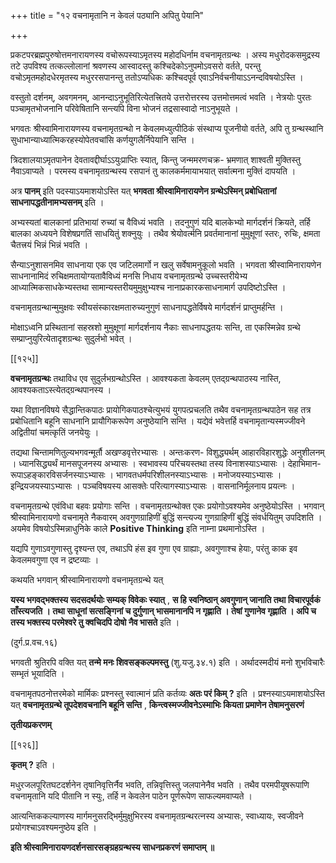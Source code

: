 +++
title = "१२ वचनामृतानि न केवलं पठ्यानि अपितु पेयानि"

+++

प्रकटपरब्रह्मपुरुषोत्तमनारायणस्य वचोरूपस्याऽमृतस्य महोदधिर्नाम वचनामृतग्रन्थः । अस्य मधुरोदकसमुद्रस्य तटे उपविश्य तत्कल्लोलानां श्रवणस्य आस्वादस्तु कश्चिदेकोऽनुपमोऽवसरो वर्तते, परन्तु वचोऽमृतमहोदधेरमृतस्य मधुररसपानन्तु ततोऽप्यधिकः कश्चिदपूर्व एवाऽनिर्वचनीयाऽऽनन्दविषयोऽस्ति ।

वस्तुतो दर्शनम्, अवगमनम्, आनन्दाऽनुभूतिरित्येतत्त्रितये उत्तरोत्तरस्य उत्तमोत्तमत्वं भवति । नेत्रयोः पुरतः पञ्चामृतभोजनानि परिवेषितानि सन्त्यपि विना भोजनं तद्रसास्वादो नाऽनुभूयते ।

भगवतः श्रीस्वामिनारायणस्य वचनामृतग्रन्थो न केवलमध्युत्पीठिकं संस्थाप्य पूजनीयो वर्तते, अपि तु ग्रन्थस्थानि सुधाभान्याध्यात्मिकरहस्योपेतवचांसि कर्णयुगलैर्निपेयानि सन्ति ।

त्रिदशालयाऽमृतपानेन देवतावद्दीर्घाऽऽयुःप्राप्तिः स्यात्, किन्तु जन्ममरणचक्र- भ्रमणात् शाश्वती मुक्तिस्तु नैवाऽवाप्यते । परमस्य वचनामृतग्रन्थस्य रसपानं तु कालकर्ममायाभयात् सर्वात्मना मुक्तिं दापयति ।

अत्र **पानम्** इति पदस्याऽयमाशयोऽस्ति यत् **भगवता श्रीस्वामिनारायणेन ग्रन्थेऽस्मिन् प्रबोधितानां साधनापद्धतीनामभ्यसनम्** इति ।

अभ्यस्यतां बालकानां प्रतिभायां रुच्यां च वैविध्यं भवति । तदनुगुणं यदि बालकेभ्यो मार्गदर्शनं क्रियते, तर्हि बालका अध्ययने विशेषप्रगतिं साधयितुं शक्नुयुः । तथैव श्रेयोवर्त्मनि प्रवर्तमानानां मुमुक्षूणां स्तरः, रुचिः, क्षमता चैतत्त्रयं भिन्नं भिन्नं भवति ।

सैन्याऽनुशासनमिव साधनाया एक एव जटिलमार्गो न खलु सर्वेषामनुकूलो भवति । भगवता श्रीस्वामिनारायणेन साधनानामिदं रुचिक्षमतायोग्यतावैविध्यं मनसि निधाय वचनामृतग्रन्थे उच्चस्तरीयेभ्य आध्यात्मिकसाधकेभ्यस्तथा सामान्यस्तरीयमुमुक्षुभ्यश्च नानाप्रकारकसाधनामार्ग उपदिष्टोऽस्ति ।

वचनामृतग्रन्थान्मुमुक्षवः स्वीयसंस्कारक्षमतारुच्यनुगुणं साधनापद्धतेर्विषये मार्गदर्शनं प्राप्तुमर्हन्ति ।

मोक्षाऽध्वनि प्रस्थितानां सहस्रशो मुमुक्षूणां मार्गदर्शनाय नैकाः साधनापद्धतयः सन्ति, ता एकस्मिन्नेव ग्रन्थे सम्प्राप्नुयुरित्येतादृशग्रन्थः सुदुर्लभो भवेत् ।

[[१२५]]

**वचनामृतग्रन्थः** तथाविध एव सुदुर्लभग्रन्थोऽस्ति । आवश्यकता केवलम् एतद्ग्रन्थपाठस्य नास्ति, आवश्यकताऽस्त्येतद्ग्रन्थपानस्य ।

यथा विज्ञानविषये सैद्धान्तिकपाठः प्रायोगिकपाठश्चेत्युभयं युगपत्प्रचलति तथैव वचनामृतग्रन्थपाठेन सह तत्र प्रबोधितानि बहूनि साधनानि प्रायौगिकरूपेण अनुष्ठेयानि सन्ति । यद्येवं भवेत्तर्हि वचनामृतान्यस्मज्जीवने अद्वितीयां चमत्कृतिं जनयेयुः ।

तद्यथा चिन्तामणितुल्यभगवन्मूर्तौ अखण्डवृत्तेरभ्यासः । अन्तःकरण- विशुद्ध्यर्थम् आहारविहारशुद्धेः अनुशीलनम् । ध्यानसिद्ध्यर्थं मानसपूजनस्य अभ्यासः । स्वभावस्य परिचयस्तथा तस्य विनाशस्याऽभ्यासः । देहाभिमान- रूपाऽहङ्कारविसर्जनस्याऽभ्यासः । भागवतधर्मपरिशीलनस्याऽभ्यासः । मनोजयस्याऽभ्यासः । इन्द्रियजयस्याऽभ्यासः । पञ्चविषयस्य आसक्तेः परित्यागस्याऽभ्यासः । वासनानिर्मूलनाय प्रयत्नः ।

वचनामृतग्रन्थे एवंविधा बहवः प्रयोगाः सन्ति । वचनामृतग्रन्थोक्त एकः प्रयोगोऽवश्यमेव अनुष्ठेयोऽस्ति । भगवान् श्रीस्वामिनारायणो वचनामृते नैकवारम् अवगुणग्राहिणीं बुद्धिं सन्त्यज्य गुणग्राहिणीं बुद्धिं संवर्धयितुम् उपदिशति । अयमेव विषयोऽस्मिन्नाधुनिके काले **Positive Thinking** इति नाम्ना प्रथमानोऽस्ति ।

यद्यपि गुणाऽवगुणास्तु दृश्यन्त एव, तथाऽपि हंस इव गुणा एव ग्राह्याः, अवगुणाश्च हेयाः, परंतु काक इव केवलमवगुणा एव न द्रष्टव्याः ।

कथयति भगवान् श्रीस्वामिनारायणो वचनामृतग्रन्थे यत्

**यस्य भगवद्भक्तस्य सदसदर्थयोः सम्यक् विवेकः स्यात्** ,  **स हि स्वनिष्ठान् अवगुणान् जानाति तथा विचारपूर्वकं ताँस्त्यजति । तथा साधूनां सत्सङ्गिनां च दुर्गुणान् भासमानानपि न गृह्णाति । तेषां गुणानेव गृह्णाति । अपि च तस्य भक्तस्य परमेश्वरे तु क्वचिदपि दोषो नैव भासते** इति ।

(दुर्ग.प्र.वच.१६)

भगवती श्रुतिरपि वक्ति यत् **तन्मे मनः शिवसङ्कल्पमस्तु** (शु.यजु.३४.१) इति । अर्थादस्मदीयं मनो शुभविचारैः सम्भृतं भूयादिति ।

वचनामृतपठनोत्तरमेको मार्मिकः प्रश्नस्तु स्वात्मानं प्रति कर्तव्यः **अतः परं किम् ?** इति । प्रश्नस्याऽयमाशयोऽस्ति यत् **वचनामृतग्रन्थे तूपदेशवचनानि बहूनि सन्ति** ,  **किन्त्वस्मज्जीवनेऽस्माभिः कियता प्रमाणेन तेषामनुसरणं** 

**तृतीयप्रकरणम्** 

[[१२६]]

**कृतम् ?** इति ।

मधुरजलपूरितघटदर्शनेन तृषानिवृत्तिर्नैव भवति, तन्निवृत्तिस्तु जलपानेनैव भवति । तथैव परमपीयूषरूपाणि वचनामृतानि यदि पीतानि न स्युः, तर्हि न केवलेन पाठेन पूर्णरूपेण साफल्यमवाप्यते ।

आत्यन्तिककल्याणस्य मार्गमनुसरद्भिर्मुमुक्षुभिरस्य वचनामृतग्रन्थरत्नस्य अभ्यासः, स्वाध्यायः, स्वजीवने प्रयोगश्चाऽवश्यमनुष्ठेय इति ।

**इति श्रीस्वामिनारायणदर्शनसारसङ्ग्रहग्रन्थस्य साधनप्रकरणं समाप्तम् ॥** 
